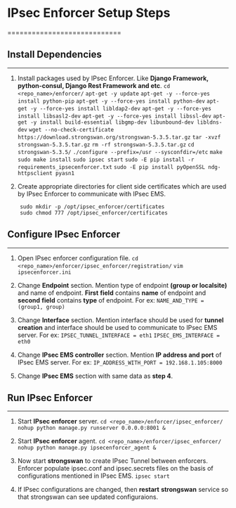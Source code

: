 # **IPsec Enforcer Setup Steps**
============================

## Install Dependencies
--------------------

1.  Install packages used by IPsec Enforcer. Like **Django Framework,
    python-consul, Django Rest Framework and etc**.
    `cd <repo_name>/enforcer/`
    `apt-get -y update`
    `apt-get -y --force-yes install python-pip`
    `apt-get -y --force-yes install python-dev`
    `apt-get -y --force-yes install libldap2-dev`
    `apt-get -y --force-yes install libsasl2-dev`
    `apt-get -y --force-yes install libssl-dev`
    `apt-get -y install build-essential libgmp-dev libunbound-dev libldns-dev`
    `wget --no-check-certificate https://download.strongswan.org/strongswan-5.3.5.tar.gz`
    `tar -xvzf strongswan-5.3.5.tar.gz`
    `rm -rf strongswan-5.3.5.tar.gz`
    `cd strongswan-5.3.5/`
    `./configure --prefix=/usr --sysconfdir=/etc`
    `make`
    `sudo make install`
    `sudo ipsec start`
    `sudo -E pip install -r requirements_ipsecenforcer.txt`
    `sudo -E pip install pyOpenSSL ndg-httpsclient pyasn1`

2.   Create appropriate directories for client side certificates which are used by IPsec Enforcer to communicate with IPsec EMS.
```
    sudo mkdir -p /opt/ipsec_enforcer/certificates
    sudo chmod 777 /opt/ipsec_enforcer/certificates
```

## Configure IPsec Enforcer
------------------------

1.  Open IPsec enforcer configuration file.
    `cd <repo_name>/enforcer/ipsec_enforcer/registration/`
    `vim ipsecenforcer.ini`

2.  Change **Endpoint** section. Mention type of endpoint **(group
    or localsite)** and name of endpoint. **First** **field** contains
    **name** of endpoint and **second** **field** contains **type**
    of endpoint. For ex:
    `NAME_AND_TYPE = (group1, group)`

3.  Change **Interface** section. Mention interface should be used for
    **tunnel creation** and interface should be used to communicate to
    IPsec EMS server. For ex:
    `IPSEC_TUNNEL_INTERFACE = eth1`
    `IPSEC_EMS_INTERFACE = eth0`

4.  Change **IPsec EMS controller** section. Mention **IP address and
    port** of IPsec EMS server. For ex:
    `IP_ADDRESS_WITH_PORT = 192.168.1.105:8000`

5.  Change **IPsec EMS** section with same data as **step 4**.

## Run IPsec Enforcer
------------------

1.  Start **IPsec enforcer** server.
    `cd <repo_name>/enforcer/ipsec_enforcer/`
    `nohup python manage.py runserver 0.0.0.0:8001 &`

2.  Start **IPsec enforcer** agent.
    `cd <repo_name>/enforcer/ipsec_enforcer/`
    `nohup python manage.py ipsecenforcer_agent &`

3.  Now start **strongswan** to create IPsec Tunnel between enforcers.
    Enforcer populate ipsec.conf and ipsec.secrets files on the basis of
    configurations mentioned in IPsec EMS.
    `ipsec start`

4.  If IPsec configurations are changed, then **restart** **strongswan**
    service so that strongswan can see updated configuraions.


